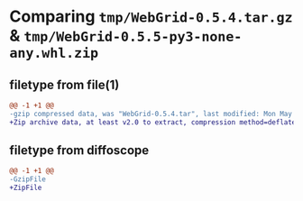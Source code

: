 # Comparing `tmp/WebGrid-0.5.4.tar.gz` & `tmp/WebGrid-0.5.5-py3-none-any.whl.zip`

## filetype from file(1)

```diff
@@ -1 +1 @@
-gzip compressed data, was "WebGrid-0.5.4.tar", last modified: Mon May  8 14:10:51 2023, max compression
+Zip archive data, at least v2.0 to extract, compression method=deflate
```

## filetype from diffoscope

```diff
@@ -1 +1 @@
-GzipFile
+ZipFile
```

